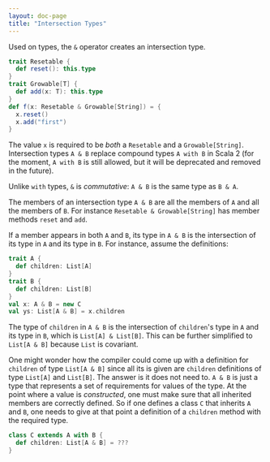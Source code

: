 ```yaml
---
layout: doc-page
title: "Intersection Types"
---
```


Used on types, the `&` operator creates an intersection type.

```scala
trait Resetable {
  def reset(): this.type
}
trait Growable[T] {
  def add(x: T): this.type
}
def f(x: Resetable & Growable[String]) = {
  x.reset()
  x.add("first")
}
```

The value `x` is required to be _both_ a `Resetable` and a
`Growable[String]`.  Intersection types `A & B` replace compound types
`A with B` in Scala 2 (for the moment, `A with B` is still allowed, but
it will be deprecated and removed in the future).

Unlike `with` types, `&` is _commutative_: `A & B` is the same type as
`B & A`.

The members of an intersection type `A & B` are all the members of `A`
and all the members of `B`. For instance `Resetable & Growable[String]`
has member methods `reset` and `add`.

If a member appears in both `A` and `B`, its type in `A & B` is the
intersection of its type in `A` and its type in `B`. For instance, assume the definitions:

```scala
trait A {
  def children: List[A]
}
trait B {
  def children: List[B]
}
val x: A & B = new C
val ys: List[A & B] = x.children
```

The type of `children` in `A & B` is the intersection of `children`'s
type in `A` and its type in `B`, which is `List[A] & List[B]`. This
can be further simplified to `List[A & B]` because `List` is
covariant.

One might wonder how the compiler could come up with a definition for
`children` of type `List[A & B]` since all its is given are `children`
definitions of type `List[A]` and `List[B]`. The answer is it does not
need to. `A & B` is just a type that represents a set of requirements for
values of the type. At the point where a value is _constructed_, one
must make sure that all inherited members are correctly defined.
So if one defines a class `C` that inherits `A` and `B`, one needs
to give at that point a definition of a `children` method with the required type.

```scala
class C extends A with B {
  def children: List[A & B] = ???
}
```
